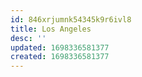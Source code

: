 ```yaml
---
id: 846xrjumnk54345k9r6ivl8
title: Los Angeles
desc: ''
updated: 1698336581377
created: 1698336581377
---
```

